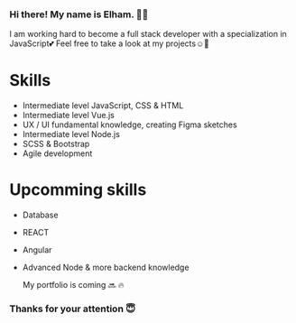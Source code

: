 ### Hi there! My name is Elham. 👋🏾

I am working hard to become a full stack developer with a specialization in JavaScript💕 Feel free to take a look at my projects☺️🌿

# Skills
* Intermediate level JavaScript, CSS & HTML
* Intermediate level Vue.js 
* UX / UI fundamental knowledge, creating Figma sketches
* Intermediate level Node.js
* SCSS & Bootstrap
* Agile development

# Upcomming skills
* Database 
* REACT
* Angular
* Advanced Node & more backend knowledge


   My portfolio is coming 🔜 🔥

### Thanks for your attention 😇
  

